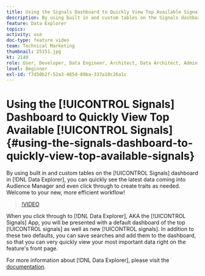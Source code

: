 ```yaml
---
title: Using the Signals Dashboard to Quickly View Top Available Signals
description: By using built in and custom tables on the Signals dashboard in Data Explorer, you can quickly see the latest data coming into Audience Manager and even click through to create traits as needed. Welcome to your new, more efficient workflow!
feature: Data Explorer
topics: 
activity: use
doc-type: feature video
team: Technical Marketing
thumbnail: 25151.jpg
kt: 2140
role: User, Developer, Data Engineer, Architect, Data Architect, Admin, Leader
level: Beginner
exl-id: f7d50b2f-52a3-465d-89ba-337a10c26a1c
---
```

# Using the [!UICONTROL Signals] Dashboard to Quickly View Top Available [!UICONTROL Signals] {#using-the-signals-dashboard-to-quickly-view-top-available-signals}

By using built in and custom tables on the [!UICONTROL Signals] dashboard in [!DNL Data Explorer], you can quickly see the latest data coming into Audience Manager and even click through to create traits as needed. Welcome to your new, more efficient workflow!

>[!VIDEO](https://video.tv.adobe.com/v/25151/?quality=12)

When you click through to [!DNL Data Explorer], AKA the [!UICONTROL Signals] App, you will be presented with a default dashboard of the top [!UICONTROL signals] as well as new [!UICONTROL signals]. In addition to these two defaults, you can save searches and add them to the dashboard, so that you can very quickly view your most important data right on the feature's front page.

For more information about [!DNL Data Explorer], please visit the [documentation](https://experiencecloud.adobe.com/resources/help/en_US/aam/data-explorer.html).

